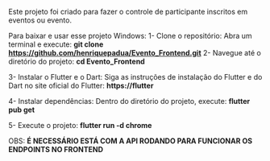Este projeto foi criado para fazer o controle de participante inscritos em eventos ou evento.

Para baixar e usar esse projeto Windows: 1- Clone o repositório: Abra um terminal e execute: **git clone https://github.com/henriquepadua/Evento_Frontend.git**
2- Navegue até o diretório do projeto: **cd Evento_Frontend**

3- Instalar o Flutter e o Dart: Siga as instruções de instalação do Flutter e do Dart no site oficial do Flutter: **https://flutter**

4- Instalar dependências: Dentro do diretório do projeto, execute: **flutter pub get**

5- Execute o projeto: **flutter run -d chrome**


OBS: **É NECESSÁRIO ESTÁ COM A API RODANDO PARA FUNCIONAR OS ENDPOINTS NO FRONTEND**
